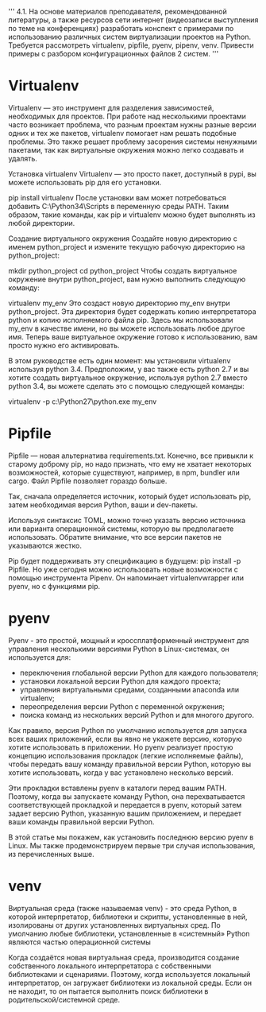 '''
4.1. На основе материалов преподавателя, рекомендованной литературы, а также ресурсов сети интернет (видеозаписи выступления по теме на конференциях) разработать конспект с примерами по использованию различных систем виртуализации проектов на Python. Требуется рассмотреть virtualenv, pipfile, pyenv, pipenv, venv. Привести примеры с разбором конфигурационных файлов 2 систем.
'''

# Virtualenv

Virtualenv — это инструмент для разделения зависимостей, необходимых для проектов. При работе над несколькими проектами часто возникает проблема, что разным проектам нужны разные версии одних и тех же пакетов, virtualenv помогает нам решать подобные проблемы. Это также решает проблему засорения системы ненужными пакетами, так как виртуальные окружения можно легко создавать и удалять.

Установка virtualenv
Virtualenv — это просто пакет, доступный в pypi, вы можете использовать pip для его установки.

pip install virtualenv
После установки вам может потребоваться добавить C:\Python34\Scripts в переменную среды PATH. Таким образом, такие команды, как pip и virtualenv можно будет выполнять из любой директории.

Создание виртуального окружения
Создайте новую директорию с именем python_project и измените текущую рабочую директорию на python_project:

mkdir python_project
cd python_project
Чтобы создать виртуальное окружение внутри python_project, вам нужно выполнить следующую команду:

virtualenv my_env
Это создаст новую директорию my_env внутри python_project. Эта директория будет содержать копию интерпретатора python и копию исполняемого файла pip. Здесь мы использовали my_env в качестве имени, но вы можете использовать любое другое имя. Теперь ваше виртуальное окружение готово к использованию, вам просто нужно его активировать.

В этом руководстве есть один момент: мы установили virtualenv используя python 3.4. Предположим, у вас также есть python 2.7 и вы хотите создать виртуальное окружение, используя python 2.7 вместо python 3.4, вы можете сделать это с помощью следующей команды:

virtualenv -p c:\Python27\python.exe my_env

# Pipfile

Pipfile — новая альтернатива requirements.txt. Конечно, все привыкли к старому доброму pip, но надо признать, что ему не хватает некоторых возможностей, которые существуют, например, в npm, bundler или cargo. Файл Pipfile позволяет гораздо больше.

Так, сначала определяется источник, который будет использовать pip, затем необходимая версия Python, ваши и dev-пакеты.

Используя синтаксис TOML, можно точно указать версию источника или варианта операционной системы, которую вы предполагаете использовать. Обратите внимание, что все версии пакетов не указываются жестко.

Pip будет поддерживать эту спецификацию в будущем: pip install -p Pipfile. Но уже сегодня можно использовать новые возможности с помощью инструмента Pipenv. Он напоминает virtualenvwrapper или pyenv, но с функциями pip.

# pyenv

Pyenv - это простой, мощный и кроссплатформенный инструмент для управления несколькими версиями Python в Linux-системах, он используется для:

- переключения глобальной версии Python для каждого пользователя;
- установки локальной версии Python для каждого проекта;
- управления виртуальными средами, созданными anaconda или virtualenv;
- переопределения версии Python с переменной окружения;
- поиска команд из нескольких версий Python и для многого другого.

Как правило, версия Python по умолчанию используется для запуска всех ваших приложений, если вы явно не укажете версию, которую хотите использовать в приложении. Но pyenv реализует простую концепцию использования прокладок (легкие исполняемые файлы), чтобы передать вашу команду правильной версии Python, которую вы хотите использовать, когда у вас установлено несколько версий.

Эти прокладки вставлены pyenv в каталоги перед вашим PATH. Поэтому, когда вы запускаете команду Python, она перехватывается соответствующей прокладкой и передается в pyenv, который затем задает версию Python, указанную вашим приложением, и передает ваши команды правильной версии Python.

В этой статье мы покажем, как установить последнюю версию pyenv в Linux. Мы также продемонстрируем первые три случая использования, из перечисленных выше.

# venv

Виртуальная среда (также называемая venv) - это среда Python, в которой интерпретатор, библиотеки и скрипты, установленные в ней, изолированы от других установленных виртуальных сред. По умолчанию любые библиотеки, установленные в «системный» Python являются частью операционной системы

Когда создаётся новая виртуальная среда, производится создание собственного локального интерпретатора с собственными библиотеками и сценариями. Поэтому, когда используется локальный интерпретатор, он загружает библиотеки из локальной среды. Если он не находит, то он пытается выполнить поиск библиотеки в родительской/системной среде.
